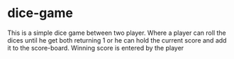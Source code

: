 # dice-game
This is a simple dice game between two player. 
Where a player can roll the dices until he get both returning 1 or he can hold the current score and add it to the score-board. 
Winning score is entered by the player
